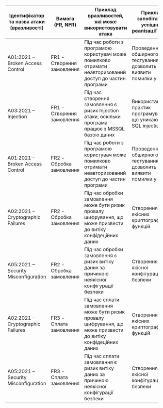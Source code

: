 | Ідентифікатор та назва атаки (вразливості) | Вимога (FR, NFR)           | Приклад вразливостей, які може використовувати атака                                                           | Приклад запобігання успішної реалізації атаки                       |
|--------------------------------------------|----------------------------|----------------------------------------------------------------------------------------------------------------|---------------------------------------------------------------------|
| A01:2021 – Broken Access Control           | FR1 - Створення замовлення | Під час роботи з програмою користувач може помилково отримати неавторизований доступ до частин програми        | Проведення обширного тестування, яке дозволить виявити помилки у ПЗ |
| A03:2021 – Injection                       | FR1 - Створення замовлення | Під час створення замовлення є ризик Injection атаки, оскільки програма працює з MSSQL базою даних             | Використання практик програмування, що уникають SQL injections      |
| A01:2021 – Broken Access Control           | FR2 - Обробка замовлення   | Під час роботи з програмою користувач може помилково отримати неавторизований доступ до частин програми        | Проведення обширного тестування, яке дозволить виявити помилки у ПЗ |
| A02:2021 – Cryptographic Failures          | FR2 - Обробка замовлення   | Під час обробки замовлення може бути ризик провалу шифрування, що може призвести до витіку конфідеційних даних | Створення якісних криптографічних функцій                           |
| A05:2021 – Security Misconfiguration       | FR2 - Обробка замовлення   | Під час обробки замовлення є ризик витіку даних за причиною неякісної конфігурації безпеки                     | Створення якісної конфігурації безпеки                              |
| A02:2021 – Cryptographic Failures          | FR3 - Сплата замовлення    | Під час сплати замовлення може бути ризик провалу шифрування, що може призвести до витіку конфідеційних даних  | Створення якісних криптографічних функцій                           |
| A05:2021 – Security Misconfiguration       | FR3 - Сплата замовлення    | Під час сплати замовлення є ризик витіку даних за причиною неякісної конфігурації безпеки                      | Створення якісної конфігурації безпеки                              |
